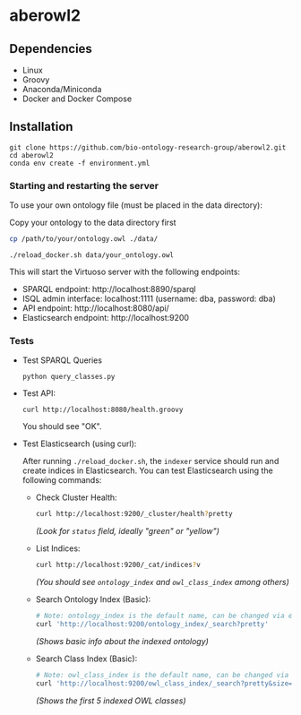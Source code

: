 # aberowl2

## Dependencies

  - Linux
  - Groovy
  - Anaconda/Miniconda
  - Docker and Docker Compose


## Installation

```
git clone https://github.com/bio-ontology-research-group/aberowl2.git
cd aberowl2
conda env create -f environment.yml
```

### Starting and restarting the server
To use your own ontology file (must be placed in the data directory):

Copy your ontology to the data directory first
```bash
cp /path/to/your/ontology.owl ./data/
```

```
./reload_docker.sh data/your_ontology.owl
```


This will start the Virtuoso server with the following endpoints:
- SPARQL endpoint: http://localhost:8890/sparql
- ISQL admin interface: localhost:1111 (username: dba, password: dba)
- API endpoint: http://localhost:8080/api/
- Elasticsearch endpoint: http://localhost:9200

### Tests
- Test SPARQL Queries
  ```
  python query_classes.py
  ```
- Test API:
  ```
  curl http://localhost:8080/health.groovy
  ```
  You should see "OK".

- Test Elasticsearch (using curl):

  After running `./reload_docker.sh`, the `indexer` service should run and create indices in Elasticsearch. You can test Elasticsearch using the following commands:

  - Check Cluster Health:
    ```bash
    curl http://localhost:9200/_cluster/health?pretty
    ```
    *(Look for `status` field, ideally "green" or "yellow")*

  - List Indices:
    ```bash
    curl http://localhost:9200/_cat/indices?v
    ```
    *(You should see `ontology_index` and `owl_class_index` among others)*

  - Search Ontology Index (Basic):
    ```bash
    # Note: ontology_index is the default name, can be changed via environment variables
    curl 'http://localhost:9200/ontology_index/_search?pretty'
    ```
    *(Shows basic info about the indexed ontology)*

  - Search Class Index (Basic):
    ```bash
    # Note: owl_class_index is the default name, can be changed via environment variables
    curl 'http://localhost:9200/owl_class_index/_search?pretty&size=5'
    ```
    *(Shows the first 5 indexed OWL classes)*

